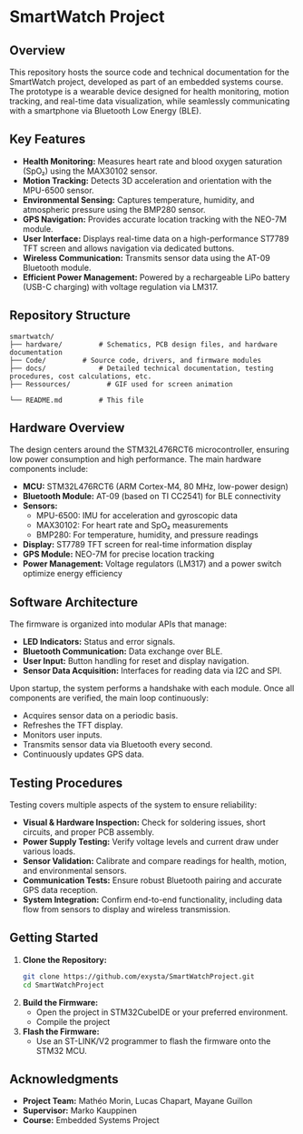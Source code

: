 # SmartWatch Project

## Overview

This repository hosts the source code and technical documentation for the SmartWatch project, developed as part of an embedded systems course. The prototype is a wearable device designed for health monitoring, motion tracking, and real-time data visualization, while seamlessly communicating with a smartphone via Bluetooth Low Energy (BLE).

## Key Features

- **Health Monitoring:** Measures heart rate and blood oxygen saturation (SpO₂) using the MAX30102 sensor.
- **Motion Tracking:** Detects 3D acceleration and orientation with the MPU-6500 sensor.
- **Environmental Sensing:** Captures temperature, humidity, and atmospheric pressure using the BMP280 sensor.
- **GPS Navigation:** Provides accurate location tracking with the NEO-7M module.
- **User Interface:** Displays real-time data on a high-performance ST7789 TFT screen and allows navigation via dedicated buttons.
- **Wireless Communication:** Transmits sensor data using the AT-09 Bluetooth module.
- **Efficient Power Management:** Powered by a rechargeable LiPo battery (USB-C charging) with voltage regulation via LM317.

## Repository Structure

```
smartwatch/
├── hardware/         # Schematics, PCB design files, and hardware documentation
├── Code/         # Source code, drivers, and firmware modules
├── docs/             # Detailed technical documentation, testing procedures, cost calculations, etc.
├── Ressources/         # GIF used for screen animation

└── README.md         # This file
```

## Hardware Overview

The design centers around the STM32L476RCT6 microcontroller, ensuring low power consumption and high performance. The main hardware components include:

- **MCU:** STM32L476RCT6 (ARM Cortex-M4, 80 MHz, low-power design)
- **Bluetooth Module:** AT-09 (based on TI CC2541) for BLE connectivity
- **Sensors:**
  - MPU-6500: IMU for acceleration and gyroscopic data
  - MAX30102: For heart rate and SpO₂ measurements
  - BMP280: For temperature, humidity, and pressure readings
- **Display:** ST7789 TFT screen for real-time information display
- **GPS Module:** NEO-7M for precise location tracking
- **Power Management:** Voltage regulators (LM317) and a power switch optimize energy efficiency


## Software Architecture

The firmware is organized into modular APIs that manage:

- **LED Indicators:** Status and error signals.
- **Bluetooth Communication:** Data exchange over BLE.
- **User Input:** Button handling for reset and display navigation.
- **Sensor Data Acquisition:** Interfaces for reading data via I2C and SPI.

Upon startup, the system performs a handshake with each module. Once all components are verified, the main loop continuously:

- Acquires sensor data on a periodic basis.
- Refreshes the TFT display.
- Monitors user inputs.
- Transmits sensor data via Bluetooth every second.
- Continuously updates GPS data.

## Testing Procedures

Testing covers multiple aspects of the system to ensure reliability:

- **Visual & Hardware Inspection:** Check for soldering issues, short circuits, and proper PCB assembly.
- **Power Supply Testing:** Verify voltage levels and current draw under various loads.
- **Sensor Validation:** Calibrate and compare readings for health, motion, and environmental sensors.
- **Communication Tests:** Ensure robust Bluetooth pairing and accurate GPS data reception.
- **System Integration:** Confirm end-to-end functionality, including data flow from sensors to display and wireless transmission.


## Getting Started

1. **Clone the Repository:**
   ```sh
   git clone https://github.com/exysta/SmartWatchProject.git
   cd SmartWatchProject
   ```
2. **Build the Firmware:**
   - Open the project in STM32CubeIDE or your preferred environment.
   - Compile the project 
4. **Flash the Firmware:**
   - Use an ST-LINK/V2 programmer to flash the firmware onto the STM32 MCU.



## Acknowledgments

- **Project Team:** Mathéo Morin, Lucas Chapart, Mayane Guillon
- **Supervisor:** Marko Kauppinen
- **Course:** Embedded Systems Project
